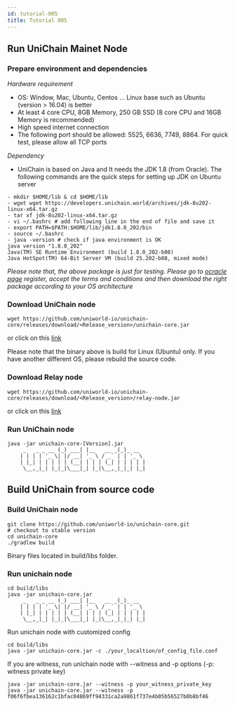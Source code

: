 ```yaml
---
id: tutorial-005
title: Tutorial 005
---
```


## Run UniChain Mainet Node
### Prepare environment and dependencies
*Hardware requirement*
- OS: Window, Mac, Ubuntu, Centos ... Linux base such as Ubuntu (version > 16.04) is better
- At least 4 core CPU, 8GB Memory, 250 GB SSD (8 core CPU and 16GB Memory is recommended)
- High speed internet connection 
- The following port should be allowed: 5525, 6636, 7749, 8864. For quick test, please allow all TCP ports

*Dependency*
- UniChain is based on Java and It needs the JDK 1.8 (from Oracle). The following commands are the quick steps for setting up JDK on Ubuntu server
```
- mkdir $HOME/lib & cd $HOME/lib
- wget wget https://developers.unichain.world/archives/jdk-8u202-linux-x64.tar.gz
- tar xf jdk-8u202-linux-x64.tar.gz
- vi ~/.bashrc # add following line in the end of file and save it
- export PATH=$PATH:$HOME/lib/jdk1.8.0_202/bin
- source ~/.bashrc
- java -version # check if java environment is OK
java version "1.8.0_202"
Java(TM) SE Runtime Environment (build 1.8.0_202-b08)
Java HotSpot(TM) 64-Bit Server VM (build 25.202-b08, mixed mode)
```
_Please note that, the above package is just for testing. Please go to [ocracle page](https://www.oracle.com) register, accept the terms and conditions and then download the right package according to your OS architecture_

### Download UniChain node
```
wget https://github.com/uniworld-io/unichain-core/releases/download/<Release_version>/unichain-core.jar
``` 
or click on this [link](https://github.com/uniworld-io/unichain-core/releases)

Please note that the binary above is build for Linux (Ubuntu) only. If you have another different OS, please rebuild the source code.

### Download Relay node
```wget https://github.com/uniworld-io/unichain-core/releases/download/<Release_version>/relay-node.jar```

or click on this [link](https://github.com/uniworld-io/unichain-core/releases)

### Run UniChain node
```
java -jar unichain-core-[Version].jar
     _   _ _ __ (_) ___| |__   __ _(_)_ __  
    | | | | '_ \| |/ __| '_ \ / _` | | '_ \ 
    | |_| | | | | | (__| | | | (_| | | | | |
     \__,_|_| |_|_|\___|_| |_|\__,_|_|_| |_|
```

## Build UniChain from source code

### Build UniChain node
```
git clone https://github.com/uniworld-io/unichain-core.git
# checkout to stable version 
cd unichain-core
./gradlew build
``` 
Binary files located in build/libs folder.

### Run unichain node
```
cd build/libs
java -jar unichain-core.jar
     _   _ _ __ (_) ___| |__   __ _(_)_ __  
    | | | | '_ \| |/ __| '_ \ / _` | | '_ \ 
    | |_| | | | | | (__| | | | (_| | | | | |
     \__,_|_| |_|_|\___|_| |_|\__,_|_|_| |_|
```

Run unichain node with customized config
```
cd build/libs
java -jar unichain-core.jar -c ./your_localtion/of_config_file.conf
```

If you are witness, run unichain node with --witness and -p options (-p: witness private key)
```
java -jar unichain-core.jar --witness -p your_witness_private_key
java -jar unichain-core.jar --witness -p f06f6fbea136162c1bfac04869ff94331ca2a9861f737e4b05b56527b0b8bf46
```
